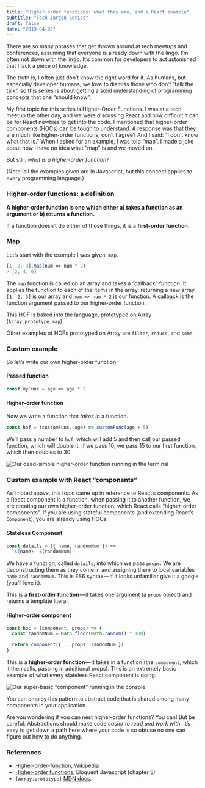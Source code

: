 ```yaml
---
title: "Higher-order functions: what they are, and a React example"
subtitle: "Tech Jargon Series"
draft: false
date: "2019-04-02"
---
```

There are so many phrases that get thrown around at tech meetups and conferences, assuming that everyone is already down with the lingo. I’m often not down with the lingo. It’s common for developers to act astonished that I lack a piece of knowledge.

The truth is, I often just don’t know the right word for it. As humans, but especially developer humans, we love to dismiss those who don’t “talk the talk”, so this series is about getting a solid understanding of programming concepts that one “should know”.

My first topic for this series is Higher-Order Functions. I was at a tech meetup the other day, and we were discussing React and how difficult it can be for React newbies to get into the code. I mentioned that higher-order components (HOCs) can be tough to understand. A response was that they are much like higher-order functions, don’t I agree? And I said: “I don’t know what that is.” When I asked for an example, I was told “map”. I made a joke about how I have no idea what “map” is and we moved on.

But still: _what is a higher-order function?_

(Note: all the examples given are in Javascript, but this concept applies to every programming language.)

### Higher-order functions: a definition

**A higher-order function is one which either a) takes a function as an argument or b) returns a function.**

If a function doesn’t do either of those things, it is a **first-order function**.

### Map

Let’s start with the example I was given: `map`.
```javascript
[1, 2, 3].map(num => num * 2)  
> [2, 4, 6]
```

The `map` function is called on an array and takes a “callback” function. It applies the function to each of the items in the array, returning a new array. `[1, 2, 3]` is our array and `num => num * 2` is our function. A callback is the function argument passed to our higher-order function.

This HOF is baked into the language, prototyped on Array (`Array.prototype.map`).

Other examples of HOFs prototyped on Array are `filter`, `reduce`, and `some`.

### Custom example

So let’s write our own higher-order function.

#### Passed function
```javascript
const myFunc = age => age * 2
```

#### Higher-order function

Now we write a function that _takes in_ a function.
```javascript
const hof = (customFunc, age) => customFunc(age + 5) 
```

We’ll pass a number to `hof`, which will add 5 and then call our passed function, which will double it. If we pass 10, we pass 15 to our first function, which then doubles to 30.

![Our dead-simple higher-order function running in the terminal](https://cdn-images-1.medium.com/max/1600/1*hihD4HHej1EcMr04jctg9A.png)
### Custom example with React “components”

As I noted above, this topic came up in reference to React’s components. As a React component is a function, when passing it to another function, we are creating our own higher-order function, which React calls “higher-order components”. If you are using stateful components (and extending React’s `Component`), you are already using HOCs.

#### Stateless Component
```javascript
const details = ({ name, randomNum }) =>  
  `${name}, ${randomNum}`
```

We have a function, called `details`, into which we pass `props`. We are deconstructing them as they come in and assigning them to local variables `name` and `randomNum`. This is ES6 syntax — if it looks unfamiliar give it a google (you’ll love it).

This is a **first-order function** — it takes one argument (a `props` object) and returns a template literal.

#### Higher-order component
```javascript
const hoc = (component, props) => {  
  const randomNum = Math.floor(Math.random() * 100)

  return component({ ...props, randomNum })  
}
```

This is a **higher-order function** — it takes in a function (the `component`, which it then calls, passing in additional props). This is an extremely basic example of what every stateless React component is doing.

![Our super-basic “component” running in the console](https://cdn-images-1.medium.com/max/1600/1*SV9bA8FBOWuGCmMBJ22-Jg.png)

You can employ this pattern to abstract code that is shared among many components in your application.

Are you wondering if you can nest higher-order functions? You can! But be careful. Abstractions should make code _easier to read and work with_. It’s easy to get down a path here where your code is so obtuse no one can figure out how to do anything.

### References

*   [Higher-order-function](https://en.wikipedia.org/wiki/Higher-order_function), Wikipedia
*   [Higher-order functions](https://eloquentjavascript.net/05_higher_order.html), Eloquent Javascript (chapter 5)
*   `[Array.prototype]` [MDN docs](https://developer.mozilla.org/en-US/docs/Web/JavaScript/Reference/Global_Objects/Array/prototype).
